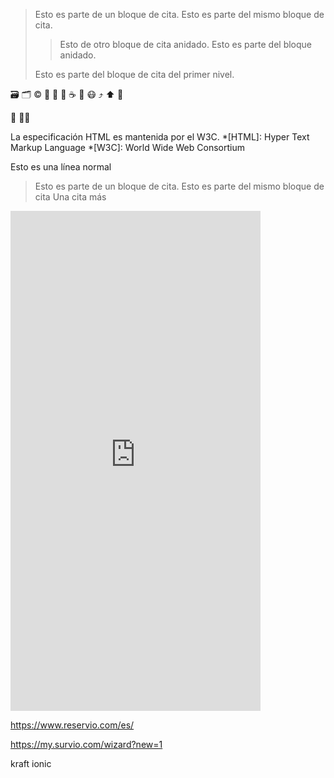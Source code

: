 >Esto es parte de un bloque de
cita.
>Esto es parte del mismo bloque de
cita.
>
>>Esto de otro bloque de cita
anidado.
>>Esto es parte del bloque anidado.
>
>Esto es parte del bloque de cita
del primer nivel.
 

&#x1F5C3;
&#x1F5C2;
&#x00A9;
&#x1F4C1;
&#x1F4DD;
&#x1F4BE;
&#x2615;
&#x1F375;
&#x1F637;
&#x2934;
&#x2B06;
&#x1F4DD;


:file_folder: :file_folder::file_folder:

La especificación HTML es mantenida
por el
W3C.
*[HTML]: Hyper Text Markup Language
*[W3C]: World Wide Web Consortium

Esto es una línea normal
>Esto es parte de un bloque de
cita.
>Esto es parte del mismo bloque de
cita
>Una cita más 



<p style="text-align: center;"><a href="https://postcron.com" target="_blank" style="font-family: sans-serif; font-size:11px; color: #333"></a></p> <iframe src="https://whatsapp-for-business.firebaseapp.com/link-generator/es" style="border:0px #ffffff none;" name="postcron" scrolling="no" frameborder="1" marginheight="0px" marginwidth="0px" height="800px" width="400px" allowfullscreen></iframe>


https://www.reservio.com/es/

<!-- Coloca este código donde quieras que se publique tu botón de reserva. -->
<div class="reservio-booking-button" data-business-id="6AkHuIbVam" data-text="Reservar cita" data-bgcolor="#cf0d00" data-color="#fff"></div>
<script id="reservio-widgets-script" type="text/javascript" src="https://static.reservio.com/js/widget.js">
</script>


https://my.survio.com/wizard?new=1

kraft ionic